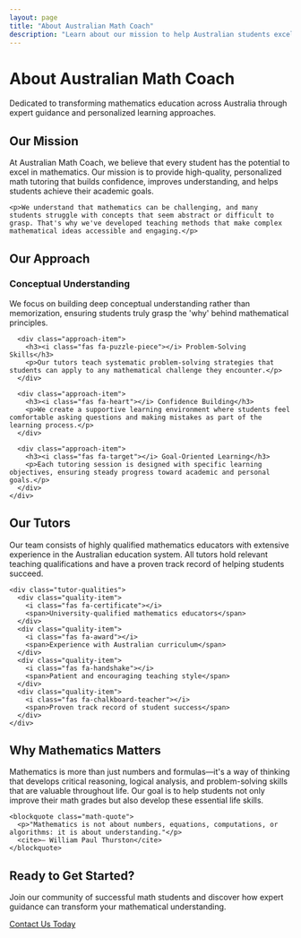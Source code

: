 ```yaml
---
layout: page
title: "About Australian Math Coach"
description: "Learn about our mission to help Australian students excel in mathematics through expert tutoring and personalized learning approaches."
---
```


<div class="about-content">
  <div class="about-hero">
    <h1>About Australian Math Coach</h1>
    <p class="lead">Dedicated to transforming mathematics education across Australia through expert guidance and personalized learning approaches.</p>
  </div>

  <div class="about-section">
    <h2>Our Mission</h2>
    <p>At Australian Math Coach, we believe that every student has the potential to excel in mathematics. Our mission is to provide high-quality, personalized math tutoring that builds confidence, improves understanding, and helps students achieve their academic goals.</p>
    
    <p>We understand that mathematics can be challenging, and many students struggle with concepts that seem abstract or difficult to grasp. That's why we've developed teaching methods that make complex mathematical ideas accessible and engaging.</p>
  </div>

  <div class="about-section">
    <h2>Our Approach</h2>
    <div class="approach-grid">
      <div class="approach-item">
        <h3><i class="fas fa-lightbulb"></i> Conceptual Understanding</h3>
        <p>We focus on building deep conceptual understanding rather than memorization, ensuring students truly grasp the 'why' behind mathematical principles.</p>
      </div>
      
      <div class="approach-item">
        <h3><i class="fas fa-puzzle-piece"></i> Problem-Solving Skills</h3>
        <p>Our tutors teach systematic problem-solving strategies that students can apply to any mathematical challenge they encounter.</p>
      </div>
      
      <div class="approach-item">
        <h3><i class="fas fa-heart"></i> Confidence Building</h3>
        <p>We create a supportive learning environment where students feel comfortable asking questions and making mistakes as part of the learning process.</p>
      </div>
      
      <div class="approach-item">
        <h3><i class="fas fa-target"></i> Goal-Oriented Learning</h3>
        <p>Each tutoring session is designed with specific learning objectives, ensuring steady progress toward academic and personal goals.</p>
      </div>
    </div>
  </div>

  <div class="about-section">
    <h2>Our Tutors</h2>
    <p>Our team consists of highly qualified mathematics educators with extensive experience in the Australian education system. All tutors hold relevant teaching qualifications and have a proven track record of helping students succeed.</p>
    
    <div class="tutor-qualities">
      <div class="quality-item">
        <i class="fas fa-certificate"></i>
        <span>University-qualified mathematics educators</span>
      </div>
      <div class="quality-item">
        <i class="fas fa-award"></i>
        <span>Experience with Australian curriculum</span>
      </div>
      <div class="quality-item">
        <i class="fas fa-handshake"></i>
        <span>Patient and encouraging teaching style</span>
      </div>
      <div class="quality-item">
        <i class="fas fa-chalkboard-teacher"></i>
        <span>Proven track record of student success</span>
      </div>
    </div>
  </div>

  <div class="about-section">
    <h2>Why Mathematics Matters</h2>
    <p>Mathematics is more than just numbers and formulas—it's a way of thinking that develops critical reasoning, logical analysis, and problem-solving skills that are valuable throughout life. Our goal is to help students not only improve their math grades but also develop these essential life skills.</p>
    
    <blockquote class="math-quote">
      <p>"Mathematics is not about numbers, equations, computations, or algorithms: it is about understanding."</p>
      <cite>— William Paul Thurston</cite>
    </blockquote>
  </div>

  <div class="cta-section">
    <h2>Ready to Get Started?</h2>
    <p>Join our community of successful math students and discover how expert guidance can transform your mathematical understanding.</p>
    <a href="/contact/" class="btn btn-primary">Contact Us Today</a>
  </div>
</div>
